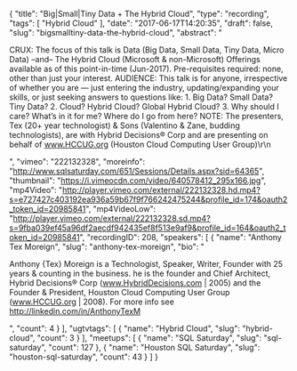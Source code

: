 {
  "title": "Big|Small|Tiny Data + The Hybrid Cloud",
  "type": "recording",
  "tags": [
    "Hybrid Cloud"
  ],
  "date": "2017-06-17T14:20:35",
  "draft": false,
  "slug": "bigsmalltiny-data-the-hybrid-cloud",
  "abstract": "<p>CRUX:   The focus of this talk is Data (Big Data, Small Data, Tiny Data, Micro Data)  –and–  The Hybrid Cloud (Microsoft & non-Microsoft) Offerings available as of this point-in-time (Jun-2017).       Pre-requisites required:  none, other than just your interest. AUDIENCE:  This talk is for anyone, irrespective of whether you are — just entering the industry, updating/expanding your skills, or just seeking answers to questions like: 1.  Big Data?  Small Data?  Tiny Data? 2.  Cloud? Hybrid Cloud? Global Hybrid Cloud?  3.  Why should I care?   What’s in it for me?  Where do I go from here? NOTE:  The presenters, Tex (20+ year technologist) & Sons (Valentino & Zane, budding technologists), are with Hybrid Decisions® Corp and are presenting on behalf of  www.HCCUG.org  (Houston Cloud Computing User Group)\r\n</p>",
  "vimeo": "222132328",
  "moreinfo": "http://www.sqlsaturday.com/651/Sessions/Details.aspx?sid=64365",
  "thumbnail": "https://i.vimeocdn.com/video/640578412_295x166.jpg",
  "mp4Video": "http://player.vimeo.com/external/222132328.hd.mp4?s=e727427c403192ea936a59b67f9f766242475244&profile_id=174&oauth2_token_id=20985841",
  "mp4VideoLow": "http://player.vimeo.com/external/222132328.sd.mp4?s=9fba039ef45a96df2aecdf942435ef8f513e9af9&profile_id=164&oauth2_token_id=20985841",
  "recordingID": 208,
  "speakers": [
    {
      "name": "Anthony Tex Moreign",
      "slug": "anthony-tex-moreign",
      "bio": "<p>Anthony {Tex} Moreign is a Technologist, Speaker, Writer, Founder with 25 years & counting in the business. he is the founder and Chief Architect, Hybrid Decisions® Corp   (www.HybridDecisions.com  | 2005) and the Founder & President, Houston Cloud Computing User Group   (www.HCCUG.org  | 2008). For more info see http://linkedin.com/in/AnthonyTexM</p>",
      "count": 4
    }
  ],
  "ugtvtags": [
    {
      "name": "Hybrid Cloud",
      "slug": "hybrid-cloud",
      "count": 3
    }
  ],
  "meetups": [
    {
      "name": "SQL Saturday",
      "slug": "sql-saturday",
      "count": 127
    },
    {
      "name": "Houston SQL Saturday",
      "slug": "houston-sql-saturday",
      "count": 43
    }
  ]
}